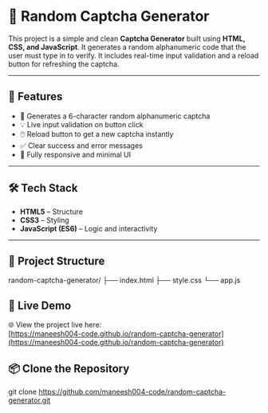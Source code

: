 # 🔐 Random Captcha Generator

This project is a simple and clean **Captcha Generator** built using **HTML, CSS, and JavaScript**. It generates a random alphanumeric code that the user must type in to verify. It includes real-time input validation and a reload button for refreshing the captcha.

---


## 🚀 Features

- 🔄 Generates a 6-character random alphanumeric captcha
- 💡 Live input validation on button click
- 🖱️ Reload button to get a new captcha instantly
- ✅ Clear success and error messages
- 📱 Fully responsive and minimal UI

---

## 🛠️ Tech Stack

- **HTML5** – Structure
- **CSS3** – Styling
- **JavaScript (ES6)** – Logic and interactivity

---

## 📂 Project Structure

random-captcha-generator/
├── index.html
├── style.css
└── app.js

## 🔗 Live Demo

🌐 View the project live here:  
[https://maneesh004-code.github.io/random-captcha-generator](https://maneesh004-code.github.io/random-captcha-generator)  

## 📦 Clone the Repository


git clone https://github.com/maneesh004-code/random-captcha-generator.git

